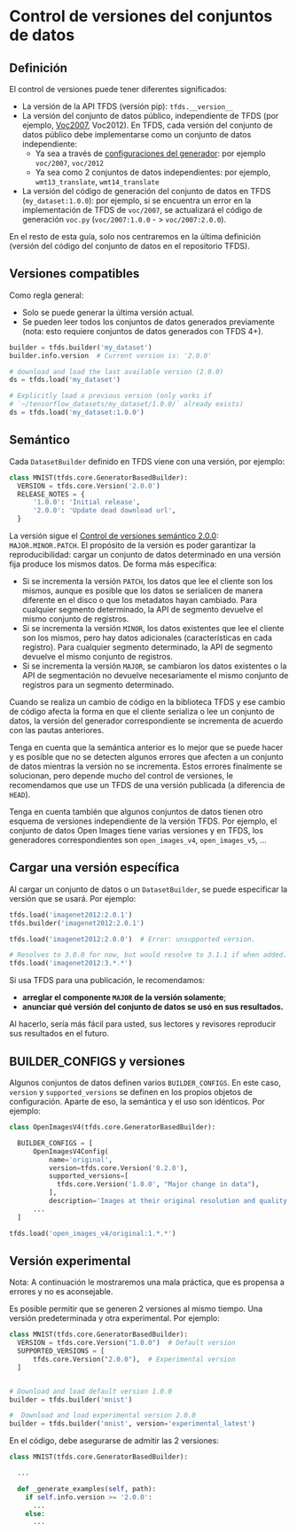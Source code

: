 # Control de versiones del conjuntos de datos

## Definición

El control de versiones puede tener diferentes significados:

- La versión de la API TFDS (versión pip): `tfds.__version__`
- La versión del conjunto de datos público, independiente de TFDS (por ejemplo, [Voc2007](https://pjreddie.com/projects/pascal-voc-dataset-mirror/), Voc2012). En TFDS, cada versión del conjunto de datos público debe implementarse como un conjunto de datos independiente:
    - Ya sea a través de [configuraciones del generador](https://www.tensorflow.org/datasets/add_dataset#dataset_configurationvariants_tfdscorebuilderconfig): por ejemplo `voc/2007`, `voc/2012`
    - Ya sea como 2 conjuntos de datos independientes: por ejemplo, `wmt13_translate`, `wmt14_translate`
- La versión del código de generación del conjunto de datos en TFDS (`my_dataset:1.0.0`): por ejemplo, si se encuentra un error en la implementación de TFDS de `voc/2007`, se actualizará el código de generación `voc.py` (`voc/2007:1.0.0` - &gt; `voc/2007:2.0.0`).

En el resto de esta guía, solo nos centraremos en la última definición (versión del código del conjunto de datos en el repositorio TFDS).

## Versiones compatibles

Como regla general:

- Solo se puede generar la última versión actual.
- Se pueden leer todos los conjuntos de datos generados previamente (nota: esto requiere conjuntos de datos generados con TFDS 4+).

```python
builder = tfds.builder('my_dataset')
builder.info.version  # Current version is: '2.0.0'

# download and load the last available version (2.0.0)
ds = tfds.load('my_dataset')

# Explicitly load a previous version (only works if
# `~/tensorflow_datasets/my_dataset/1.0.0/` already exists)
ds = tfds.load('my_dataset:1.0.0')
```

## Semántico

Cada `DatasetBuilder` definido en TFDS viene con una versión, por ejemplo:

```python
class MNIST(tfds.core.GeneratorBasedBuilder):
  VERSION = tfds.core.Version('2.0.0')
  RELEASE_NOTES = {
      '1.0.0': 'Initial release',
      '2.0.0': 'Update dead download url',
  }
```

La versión sigue el [Control de versiones semántico 2.0.0](https://semver.org/spec/v2.0.0.html): `MAJOR.MINOR.PATCH`. El propósito de la versión es poder garantizar la reproducibilidad: cargar un conjunto de datos determinado en una versión fija produce los mismos datos. De forma más específica:

- Si se incrementa la versión `PATCH`, los datos que lee el cliente son los mismos, aunque es posible que los datos se serialicen de manera diferente en el disco o que los metadatos hayan cambiado. Para cualquier segmento determinado, la API de segmento devuelve el mismo conjunto de registros.
- Si se incrementa la versión `MINOR`, los datos existentes que lee el cliente son los mismos, pero hay datos adicionales (características en cada registro). Para cualquier segmento determinado, la API de segmento devuelve el mismo conjunto de registros.
- Si se incrementa la versión `MAJOR`, se cambiaron los datos existentes o la API de segmentación no devuelve necesariamente el mismo conjunto de registros para un segmento determinado.

Cuando se realiza un cambio de código en la biblioteca TFDS y ese cambio de código afecta la forma en que el cliente serializa o lee un conjunto de datos, la versión del generador correspondiente se incrementa de acuerdo con las pautas anteriores.

Tenga en cuenta que la semántica anterior es lo mejor que se puede hacer y es posible que no se detecten algunos errores que afecten a un conjunto de datos mientras la versión no se incrementa. Estos errores finalmente se solucionan, pero depende mucho del control de versiones, le recomendamos que use un TFDS de una versión publicada (a diferencia de `HEAD`).

Tenga en cuenta también que algunos conjuntos de datos tienen otro esquema de versiones independiente de la versión TFDS. Por ejemplo, el conjunto de datos Open Images tiene varias versiones y en TFDS, los generadores correspondientes son `open_images_v4`, `open_images_v5`, ...

## Cargar una versión específica

Al cargar un conjunto de datos o un `DatasetBuilder`, se puede especificar la versión que se usará. Por ejemplo:

```python
tfds.load('imagenet2012:2.0.1')
tfds.builder('imagenet2012:2.0.1')

tfds.load('imagenet2012:2.0.0')  # Error: unsupported version.

# Resolves to 3.0.0 for now, but would resolve to 3.1.1 if when added.
tfds.load('imagenet2012:3.*.*')
```

Si usa TFDS para una publicación, le recomendamos:

- **arreglar el componente `MAJOR` de la versión solamente**;
- **anunciar qué versión del conjunto de datos se usó en sus resultados.**

Al hacerlo, sería más fácil para usted, sus lectores y revisores reproducir sus resultados en el futuro.

## BUILDER_CONFIGS y versiones

Algunos conjuntos de datos definen varios `BUILDER_CONFIGS`. En este caso, `version` y `supported_versions` se definen en los propios objetos de configuración. Aparte de eso, la semántica y el uso son idénticos. Por ejemplo:

```python
class OpenImagesV4(tfds.core.GeneratorBasedBuilder):

  BUILDER_CONFIGS = [
      OpenImagesV4Config(
          name='original',
          version=tfds.core.Version('0.2.0'),
          supported_versions=[
            tfds.core.Version('1.0.0', "Major change in data"),
          ],
          description='Images at their original resolution and quality.'),
      ...
  ]

tfds.load('open_images_v4/original:1.*.*')
```

## Versión experimental

Nota: A continuación le mostraremos una mala práctica, que es propensa a errores y no es aconsejable.

Es posible permitir que se generen 2 versiones al mismo tiempo. Una versión predeterminada y otra experimental. Por ejemplo:

```python
class MNIST(tfds.core.GeneratorBasedBuilder):
  VERSION = tfds.core.Version("1.0.0")  # Default version
  SUPPORTED_VERSIONS = [
      tfds.core.Version("2.0.0"),  # Experimental version
  ]


# Download and load default version 1.0.0
builder = tfds.builder('mnist')

#  Download and load experimental version 2.0.0
builder = tfds.builder('mnist', version='experimental_latest')
```

En el código, debe asegurarse de admitir las 2 versiones:

```python
class MNIST(tfds.core.GeneratorBasedBuilder):

  ...

  def _generate_examples(self, path):
    if self.info.version >= '2.0.0':
      ...
    else:
      ...
```
